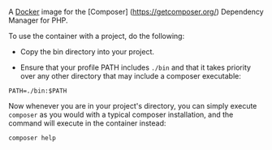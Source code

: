 A [Docker](https://www.docker.com) image for the [Composer]
(https://getcomposer.org/) Dependency Manager for PHP.

To use the container with a project, do the following:

* Copy the bin directory into your project.

* Ensure that your profile PATH includes `./bin` and that it takes priority over
any other directory that may include a composer executable:

`PATH=./bin:$PATH`

Now whenever you are in your project's directory, you can simply execute
`composer` as you would with a typical composer installation, and the command
will execute in the container instead:

`composer help`

